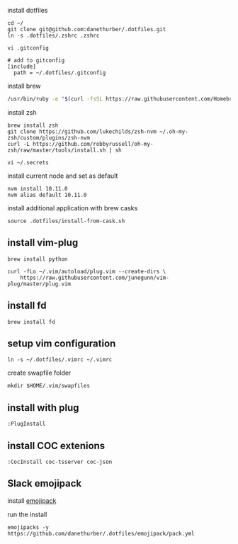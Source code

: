 install dotfiles

```
cd ~/
git clone git@github.com:danethurber/.dotfiles.git
ln -s .dotfiles/.zshrc .zshrc

vi .gitconfig

# add to gitconfig
[include]
  path = ~/.dotfiles/.gitconfig
```

install brew

```bash
/usr/bin/ruby -e "$(curl -fsSL https://raw.githubusercontent.com/Homebrew/install/master/install)"
```

install zsh

```
brew install zsh
git clone https://github.com/lukechilds/zsh-nvm ~/.oh-my-zsh/custom/plugins/zsh-nvm
curl -L https://github.com/robbyrussell/oh-my-zsh/raw/master/tools/install.sh | sh
```

```
vi ~/.secrets
```

install current node and set as default

```
nvm install 10.11.0
nvm alias default 10.11.0
```

install additional application with brew casks

```
source .dotfiles/install-from-cask.sh
```

## install vim-plug

```
brew install python

curl -fLo ~/.vim/autoload/plug.vim --create-dirs \
    https://raw.githubusercontent.com/junegunn/vim-plug/master/plug.vim
```

## install fd

```
brew install fd
```

## setup vim configuration

```
ln -s ~/.dotfiles/.vimrc ~/.vimrc
```

create swapfile folder

```
mkdir $HOME/.vim/swapfiles
```

## install with plug

```
:PlugInstall
```

## install COC extenions

```
:CocInstall coc-tsserver coc-json
```

## Slack emojipack

install [emojipack](https://github.com/lambtron/emojipacks)

run the install

`emojipacks -y https://github.com/danethurber/.dotfiles/emojipack/pack.yml`
